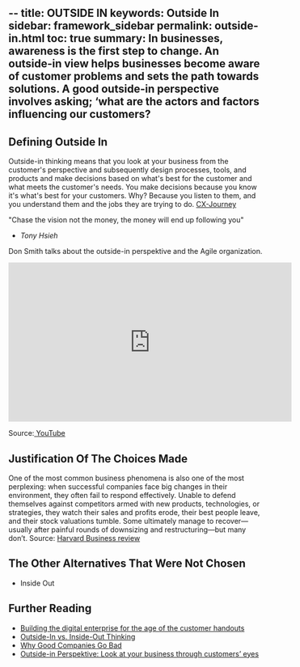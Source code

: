 --
title: OUTSIDE IN
keywords: Outside In
sidebar: framework_sidebar
permalink: outside-in.html
toc: true
summary: In businesses, awareness is the first step to change. An outside-in view helps businesses become aware of customer problems and sets the path towards solutions. A good outside-in perspective involves asking; ‘what are the actors and factors influencing our customers?
---

## Defining Outside In
Outside-in thinking means that you look at your business from the customer's perspective and subsequently design processes, tools, and products and make decisions based on what's best for the customer and what meets the customer's needs. You make decisions because you know it's what's best for your customers. Why? Because you listen to them, and you understand them and the jobs they are trying to do.
[CX-Journey](http://www.cx-journey.com/2015/08/outside-in-vs-inside-out-thinking.html)

"Chase the vision not the money, the money will end up following you"
- *Tony Hsieh*

Don Smith talks about the outside-in perspektive and the Agile organization.
<iframe width="560" height="315" src="https://www.youtube.com/embed/xn2QXfax6kA" frameborder="0" allowfullscreen></iframe>

Source:[ YouTube](https://www.youtube.com/watch?v=xn2QXfax6kA)
## Justification Of The Choices Made
One of the most common business phenomena is also one of the most perplexing: when successful companies face big changes in their environment, they often fail to respond effectively. Unable to defend themselves against competitors armed with new products, technologies, or strategies, they watch their sales and profits erode, their best people leave, and their stock valuations tumble. Some ultimately manage to recover—usually after painful rounds of downsizing and restructuring—but many don’t.
Source: [Harvard Business review](https://hbr.org/1999/07/why-good-companies-go-bad)


## The Other Alternatives That Were Not Chosen
* Inside Out

## Further Reading
* [Building the digital enterprise for the age of the customer handouts](http://www.slideshare.net/AE_nv/building-the-digital-enterprise-for-the-age-of-the-customer-handouts)
* [Outside-In vs. Inside-Out Thinking](http://www.cx-journey.com/2015/08/outside-in-vs-inside-out-thinking.html)
*  [Why Good Companies Go Bad](https://§1hbr.org/1999/07/why-good-companies-go-bad)
* [Outside-in Perspektive: Look at your business through customers’ eyes](http://liveworkstudio.com/themes/outside-in-perspective/)
